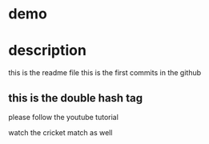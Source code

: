 # demo
# description
this is the readme file 
this is the first commits in the github
## this is the double hash tag

please follow the youtube tutorial

watch the cricket match as well 